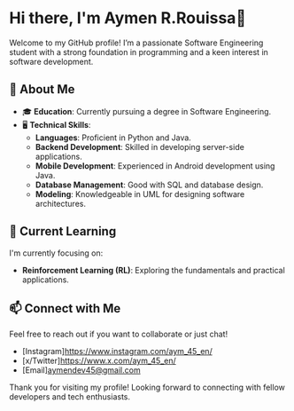 # Hi there, I'm Aymen R.Rouissa👋

Welcome to my GitHub profile! I’m a passionate Software Engineering student with a strong foundation in programming and a keen interest in software development.

## 🚀 About Me

- 🎓 **Education**: Currently pursuing a degree in Software Engineering.
- 🖥️ **Technical Skills**:
  - **Languages**: Proficient in Python and Java.
  - **Backend Development**: Skilled in developing server-side applications.
  - **Mobile Development**: Experienced in Android development using Java.
  - **Database Management**: Good with SQL and database design.
  - **Modeling**: Knowledgeable in UML for designing software architectures.


## 🌱 Current Learning

I'm currently focusing on:
- **Reinforcement Learning (RL)**: Exploring the fundamentals and practical applications.

## 📫 Connect with Me

Feel free to reach out if you want to collaborate or just chat!

- [Instagram]https://www.instagram.com/aym_45_en/
- [x/Twitter]https://www.x.com/aym_45_en/
- [Email]aymendev45@gmail.com

Thank you for visiting my profile! Looking forward to connecting with fellow developers and tech enthusiasts.

